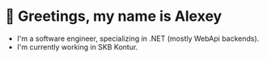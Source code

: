 # 👋 Greetings, my name is Alexey
- I'm a software engineer, specializing in .NET (mostly WebApi backends).
- I'm currently working in SKB Kontur.

<!---
- 🌱 I’m currently learning ...
- 💞️ I’m looking to collaborate on ...
- 📫 How to reach me ...
alexeystalker/alexeystalker is a ✨ special ✨ repository because its `README.md` (this file) appears on your GitHub profile.
You can click the Preview link to take a look at your changes.
--->
